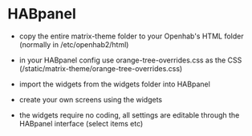# HABpanel

* copy the entire matrix-theme folder to your Openhab's HTML folder (normally in /etc/openhab2/html)

* in your HABpanel config use orange-tree-overrides.css as the CSS (/static/matrix-theme/orange-tree-overrides.css)

* import the widgets from the widgets folder into HABpanel

* create your own screens using the widgets

* the widgets require no coding, all settings are editable through the HABpanel interface (select items etc)



